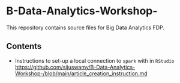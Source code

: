 # B-Data-Analytics-Workshop-
This repository contains source files for Big Data Analytics FDP.

## Contents

- Instructions to set-up a local connection to `spark` with in `RStudio` <https://github.com/sijuswamy/B-Data-Analytics-Workshop-/blob/main/article_creation_instruction.md>
